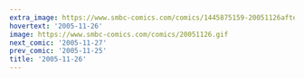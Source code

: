 ```yaml
---
extra_image: https://www.smbc-comics.com/comics/1445875159-20051126after.png
hovertext: '2005-11-26'
image: https://www.smbc-comics.com/comics/20051126.gif
next_comic: '2005-11-27'
prev_comic: '2005-11-25'
title: '2005-11-26'
---
```


